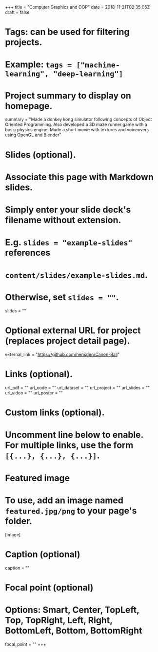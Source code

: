+++
title = "Computer Graphics and OOP"
date = 2018-11-21T02:35:05Z
draft = false

# Tags: can be used for filtering projects.
# Example: `tags = ["machine-learning", "deep-learning"]`

# Project summary to display on homepage.
summary = "Made a donkey kong simulator following concepts of Object Oriented Programming. Also developed a 3D maze runner game with a basic physics engine. Made a short movie with textures and voiceovers using OpenGL and Blender"

# Slides (optional).
#   Associate this page with Markdown slides.
#   Simply enter your slide deck's filename without extension.
#   E.g. `slides = "example-slides"` references 
#   `content/slides/example-slides.md`.
#   Otherwise, set `slides = ""`.
slides = ""

# Optional external URL for project (replaces project detail page).
external_link = "https://github.com/hensden/Canon-Ball"

# Links (optional).
url_pdf = ""
url_code = ""
url_dataset = ""
url_project = ""
url_slides = ""
url_video = ""
url_poster = ""

# Custom links (optional).
#   Uncomment line below to enable. For multiple links, use the form `[{...}, {...}, {...}]`.

# Featured image
# To use, add an image named `featured.jpg/png` to your page's folder. 
[image]
  # Caption (optional)
  caption = ""

  # Focal point (optional)
  # Options: Smart, Center, TopLeft, Top, TopRight, Left, Right, BottomLeft, Bottom, BottomRight
  focal_point = ""
+++

